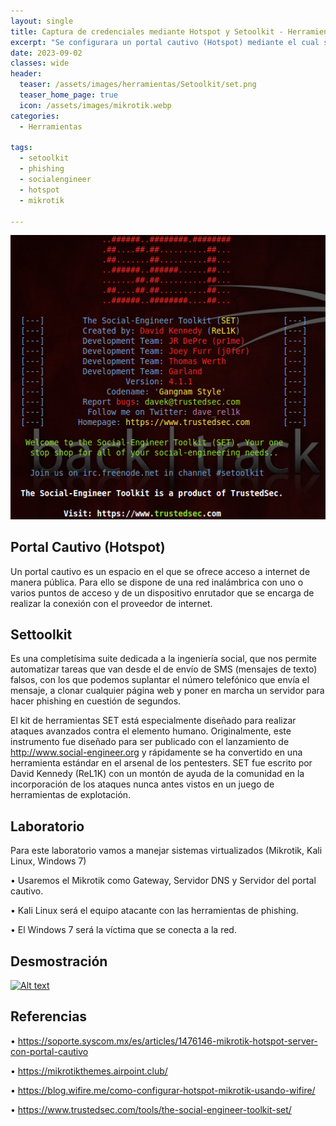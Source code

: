 ```yaml
---
layout: single
title: Captura de credenciales mediante Hotspot y Setoolkit - Herramientas
excerpt: "Se configurara un portal cautivo (Hotspot) mediante el cual se busca realizar la autenticación de usuarios a una red abierta , en este se ofrecerá un servicio de acceso a internet (Wifi gratis). luego de ello mediante herramientas y técnicas de hacking, se buscará obtener información confidencial de los usuarios autenticados"
date: 2023-09-02
classes: wide
header:
  teaser: /assets/images/herramientas/Setoolkit/set.png
  teaser_home_page: true
  icon: /assets/images/mikrotik.webp
categories:
  - Herramientas
 
tags:  
  - setoolkit
  - phishing
  - socialengineer
  - hotspot
  - mikrotik
  
---
```


![](/assets/images/herramientas/Setoolkit/set.png)

## Portal Cautivo (Hotspot)

Un portal cautivo es un espacio en el que se ofrece acceso a internet de manera pública. Para ello se dispone de una red inalámbrica con uno o varios puntos de acceso y de un dispositivo enrutador que se encarga de realizar la conexión con el proveedor de internet.

## Settoolkit

Es una completísima suite dedicada a la ingeniería social, que nos permite automatizar tareas que van desde el de envío de SMS (mensajes de texto) falsos, con los que podemos suplantar el número telefónico que envía el mensaje, a clonar cualquier página web y poner en marcha un servidor para hacer phishing en cuestión de segundos.

El kit de herramientas SET está especialmente diseñado para realizar ataques avanzados contra el elemento humano. Originalmente, este instrumento fue diseñado para ser publicado con el lanzamiento de http://www.social-engineer.org y rápidamente se ha convertido en una herramienta estándar en el arsenal de los pentesters. SET fue escrito por David Kennedy (ReL1K) con un montón de ayuda de la comunidad en la incorporación de los ataques nunca antes vistos en un juego de herramientas de explotación.

## Laboratorio

Para este laboratorio vamos a manejar sistemas virtualizados (Mikrotik, Kali Linux, Windows 7) 

• Usaremos el Mikrotik como Gateway, Servidor DNS y Servidor del portal cautivo. 

• Kali Linux será el equipo atacante con las herramientas de phishing. 

• El Windows 7 será la víctima que se conecta a la red.

## Desmostración 
[![Alt text](https://img.youtube.com/vi/YHLuVMuRelE/0.jpg)](https://www.youtube.com/watch?v=YHLuVMuRelE)

## Referencias

•	https://soporte.syscom.mx/es/articles/1476146-mikrotik-hotspot-server-con-portal-cautivo 

•	https://mikrotikthemes.airpoint.club/

•	https://blog.wifire.me/como-configurar-hotspot-mikrotik-usando-wifire/

•	https://www.trustedsec.com/tools/the-social-engineer-toolkit-set/
